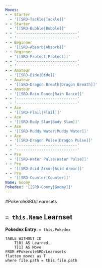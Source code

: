```yaml
---
Moves:
- - Starter
  - '[[SRD-Tackle|Tackle]]'
- - Starter
  - '[[SRD-Bubble|Bubble]]'
- - '---------------------------'
  - '---------------------------'
- - Beginner
  - '[[SRD-Absorb|Absorb]]'
- - Beginner
  - '[[SRD-Protect|Protect]]'
- - '---------------------------'
  - '---------------------------'
- - Amateur
  - '[[SRD-Bide|Bide]]'
- - Amateur
  - '[[SRD-Dragon Breath|Dragon Breath]]'
- - Amateur
  - '[[SRD-Rain Dance|Rain Dance]]'
- - '---------------------------'
  - '---------------------------'
- - Ace
  - '[[SRD-Flail|Flail]]'
- - Ace
  - '[[SRD-Body Slam|Body Slam]]'
- - Ace
  - '[[SRD-Muddy Water|Muddy Water]]'
- - Ace
  - '[[SRD-Dragon Pulse|Dragon Pulse]]'
- - '---------------------------'
  - '---------------------------'
- - Pro
  - '[[SRD-Water Pulse|Water Pulse]]'
- - Pro
  - '[[SRD-Acid Armor|Acid Armor]]'
- - Pro
  - '[[SRD-Counter|Counter]]'
Name: Goomy
Pokedex: '[[SRD-Goomy|Goomy]]'
---
```


#PokeroleSRD/Learnsets

## `= this.Name` Learnset

**Pokedex Entry:** `= this.Pokedex`

```dataview
TABLE WITHOUT ID
    T[0] AS Learned,
    T[1] AS Move
FROM #PokeroleSRD/Learnsets
flatten moves as T
where file.path = this.file.path
```
